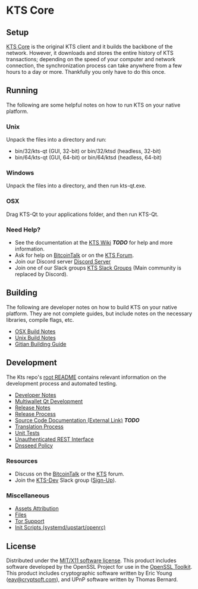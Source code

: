 KTS Core
=====================

Setup
---------------------
[KTS Core](http://kts.org/wallet) is the original KTS client and it builds the backbone of the network. However, it downloads and stores the entire history of KTS transactions; depending on the speed of your computer and network connection, the synchronization process can take anywhere from a few hours to a day or more. Thankfully you only have to do this once.

Running
---------------------
The following are some helpful notes on how to run KTS on your native platform.

### Unix

Unpack the files into a directory and run:

- bin/32/kts-qt (GUI, 32-bit) or bin/32/ktsd (headless, 32-bit)
- bin/64/kts-qt (GUI, 64-bit) or bin/64/ktsd (headless, 64-bit)

### Windows

Unpack the files into a directory, and then run kts-qt.exe.

### OSX

Drag KTS-Qt to your applications folder, and then run KTS-Qt.

### Need Help?

* See the documentation at the [KTS Wiki](https://en.bitcoin.it/wiki/Main_Page) ***TODO***
for help and more information.
* Ask for help on [BitcoinTalk](https://bitcointalk.org/index.php?topic=1262920.0) or on the [KTS Forum](http://forum.kts.org/).
* Join our Discord server [Discord Server](https://discord.kts.org)
* Join one of our Slack groups [KTS Slack Groups](https://kts.org/slack-logins/) (Main community is replaced by Discord).

Building
---------------------
The following are developer notes on how to build KTS on your native platform. They are not complete guides, but include notes on the necessary libraries, compile flags, etc.

- [OSX Build Notes](build-osx.md)
- [Unix Build Notes](build-unix.md)
- [Gitian Building Guide](gitian-building.md)

Development
---------------------
The Kts repo's [root README](https://github.com/CryptoDev-Project/KTS/blob/master/README.md) contains relevant information on the development process and automated testing.

- [Developer Notes](developer-notes.md)
- [Multiwallet Qt Development](multiwallet-qt.md)
- [Release Notes](release-notes.md)
- [Release Process](release-process.md)
- [Source Code Documentation (External Link)](https://dev.visucore.com/bitcoin/doxygen/) ***TODO***
- [Translation Process](translation_process.md)
- [Unit Tests](unit-tests.md)
- [Unauthenticated REST Interface](REST-interface.md)
- [Dnsseed Policy](dnsseed-policy.md)

### Resources

* Discuss on the [BitcoinTalk](https://bitcointalk.org/index.php?topic=1262920.0) or the [KTS](http://forum.kts.org/) forum.
* Join the [KTS-Dev](https://kts-dev.slack.com/) Slack group ([Sign-Up](https://kts-dev.herokuapp.com/)).

### Miscellaneous
- [Assets Attribution](assets-attribution.md)
- [Files](files.md)
- [Tor Support](tor.md)
- [Init Scripts (systemd/upstart/openrc)](init.md)

License
---------------------
Distributed under the [MIT/X11 software license](http://www.opensource.org/licenses/mit-license.php).
This product includes software developed by the OpenSSL Project for use in the [OpenSSL Toolkit](https://www.openssl.org/). This product includes
cryptographic software written by Eric Young ([eay@cryptsoft.com](mailto:eay@cryptsoft.com)), and UPnP software written by Thomas Bernard.
